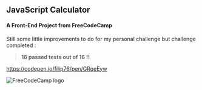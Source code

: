 ## JavaScript Calculator

#### A Front-End Project from **FreeCodeCamp**

Still some little improvements to do for my personal challenge but challenge completed :

> **16 passed tests out of 16 !!**

<https://codepen.io/filip76/pen/GRqeEyw>

![FreeCodeCamp logo](https://encrypted-tbn0.gstatic.com/images?q=tbn:ANd9GcQZB5Q9Xaot1lqA3cGZX7-bP39Zt-vTTDcflQ&usqp=CAU)
